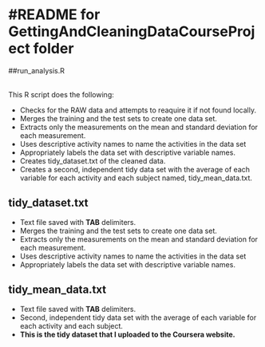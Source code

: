#README for GettingAndCleaningDataCourseProject folder
====================================

##run_analysis.R

<br />
This R script does the following:

- Checks for the RAW data and attempts to reaquire it if not found locally.
- Merges the training and the test sets to create one data set.
- Extracts only the measurements on the mean and standard deviation for each measurement.
- Uses descriptive activity names to name the activities in the data set
- Appropriately labels the data set with descriptive variable names. 
- Creates tidy_dataset.txt of the cleaned data.
- Creates a second, independent tidy data set with the average of each variable for each activity and each subject named, tidy_mean_data.txt.

## tidy_dataset.txt

- Text file saved with **TAB** delimiters.
- Merges the training and the test sets to create one data set.
- Extracts only the measurements on the mean and standard deviation for each measurement.
- Uses descriptive activity names to name the activities in the data set
- Appropriately labels the data set with descriptive variable names. 


## tidy_mean_data.txt

- Text file saved with **TAB** delimiters.
- Second, independent tidy data set with the average of each variable for each activity and each subject.
- **This is the tidy dataset that I uploaded to the Coursera website.**
